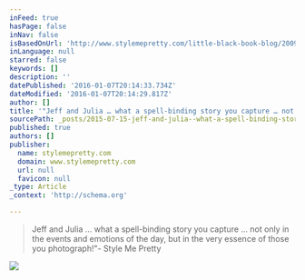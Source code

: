 ```yaml
---
inFeed: true
hasPage: false
inNav: false
isBasedOnUrl: 'http://www.stylemepretty.com/little-black-book-blog/2009/01/28/wedding-style-classic-tradition-elegance-and-love/'
inLanguage: null
starred: false
keywords: []
description: ''
datePublished: '2016-01-07T20:14:33.734Z'
dateModified: '2016-01-07T20:14:29.817Z'
author: []
title: '"Jeff and Julia … what a spell-binding story you capture … not only in the events and emotions of the day, but in the very essence of those you photograph!"- Style Me Pretty'
sourcePath: _posts/2015-07-15-jeff-and-julia--what-a-spell-binding-story-you-capture--no.md
published: true
authors: []
publisher:
  name: stylemepretty.com
  domain: www.stylemepretty.com
  url: null
  favicon: null
_type: Article
_context: 'http://schema.org'

---
```

> Jeff and Julia ... what a spell-binding story you capture ... not only in the events and emotions of the day, but in the very essence of those you photograph!"- Style Me Pretty

![](https://s3-us-west-2.amazonaws.com/the-grid-img/p/da8d58192c0f37fc0d187d1f7c302f60c4f582b9.jpg)